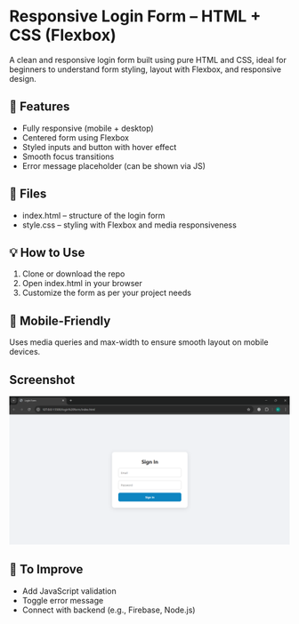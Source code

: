 # Responsive Login Form – HTML + CSS (Flexbox)

A clean and responsive login form built using pure HTML and CSS, ideal for beginners to understand form styling, layout with Flexbox, and responsive design.

## 🚀 Features
- Fully responsive (mobile + desktop)
- Centered form using Flexbox
- Styled inputs and button with hover effect
- Smooth focus transitions
- Error message placeholder (can be shown via JS)

## 📁 Files
- index.html – structure of the login form
- style.css – styling with Flexbox and media responsiveness

## 💡 How to Use
1. Clone or download the repo
2. Open index.html in your browser
3. Customize the form as per your project needs

## 📱 Mobile-Friendly
Uses media queries and max-width to ensure smooth layout on mobile devices.

## Screenshot
![Preview](image.png)

## 🔧 To Improve
- Add JavaScript validation
- Toggle error message
- Connect with backend (e.g., Firebase, Node.js)